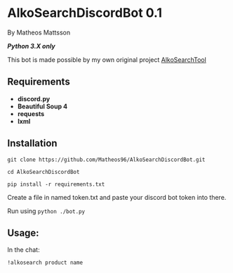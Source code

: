 # AlkoSearchDiscordBot 0.1
By Matheos Mattsson

***Python 3.X only***

This bot is made possible by my own original project [AlkoSearchTool](https://github.com/Matheos96/AlkoSearchTool)

## Requirements
- **discord.py**
- **Beautiful Soup 4**
- **requests**
- **lxml**

## Installation


```git clone https://github.com/Matheos96/AlkoSearchDiscordBot.git```


```cd AlkoSearchDiscordBot```

```pip install -r requirements.txt```



Create a file in named token.txt and paste your discord bot token into there.

Run using ```python ./bot.py```


## Usage: 

In the chat:
```
!alkosearch product name
```
